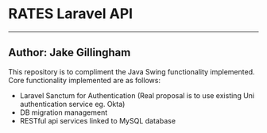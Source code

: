 # RATES Laravel API

---

## Author: Jake Gillingham

This repository is to compliment the Java Swing functionality implemented. Core functionality implemented are as follows:

-   Laravel Sanctum for Authentication (Real proposal is to use existing Uni authentication service eg. Okta)
-   DB migration management
-   RESTful api services linked to MySQL database
